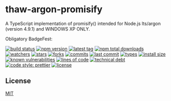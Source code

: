 # thaw-argon-promisify
A TypeScript implementation of promisify() intended for Node.js lts/argon (version 4.9.1) and WINDOWS XP ONLY.

Obligatory BadgeFest:

[![build status][build-status-badge-image]][build-status-url]
[![npm version][npm-version-badge-image]][npm-version-url]
[![latest tag][latest-tag-badge-image]][latest-tag-url]
[![npm total downloads][npm-total-downloads-badge-image]][npm-total-downloads-url]
[![watchers][watchers-badge-image]][watchers-url]
[![stars][stars-badge-image]][stars-url]
[![forks][forks-badge-image]][forks-url]
[![commits][commits-badge-image]][commits-url]
[![last commit][last-commit-badge-image]][last-commit-url]
[![types][types-badge-image]][types-url]
[![install size][install-size-badge-image]][install-size-url]
[![known vulnerabilities][known-vulnerabilities-badge-image]][known-vulnerabilities-url]
[![lines of code][lines-of-code-badge-image]][lines-of-code-url]
[![technical debt][technical-debt-badge-image]][technical-debt-url]
[![code style: prettier][prettier-badge-image]][prettier-url]
[![license][license-badge-image]][license-url]

## License
[MIT](https://choosealicense.com/licenses/mit/)

[build-status-badge-image]: https://secure.travis-ci.org/tom-weatherhead/thaw-argon-promisify.svg
[build-status-url]: https://travis-ci.org/tom-weatherhead/thaw-argon-promisify
[npm-version-badge-image]: https://img.shields.io/npm/v/thaw-argon-promisify.svg
[npm-version-url]: https://www.npmjs.com/package/thaw-argon-promisify
[latest-tag-badge-image]: https://badgen.net/github/tag/tom-weatherhead/thaw-argon-promisify
[latest-tag-url]: https://github.com/tom-weatherhead/thaw-argon-promisify/tags
[npm-total-downloads-badge-image]: https://img.shields.io/npm/dt/thaw-argon-promisify.svg
[npm-total-downloads-url]: https://www.npmjs.com/package/thaw-argon-promisify
[watchers-badge-image]: https://badgen.net/github/watchers/tom-weatherhead/thaw-argon-promisify
[watchers-url]: https://github.com/tom-weatherhead/thaw-argon-promisify/watchers
[stars-badge-image]: https://badgen.net/github/stars/tom-weatherhead/thaw-argon-promisify
[stars-url]: https://github.com/tom-weatherhead/thaw-argon-promisify/stargazers
[forks-badge-image]: https://badgen.net/github/forks/tom-weatherhead/thaw-argon-promisify
[forks-url]: https://github.com/tom-weatherhead/thaw-argon-promisify/network/members
[commits-badge-image]: https://badgen.net/github/commits/tom-weatherhead/thaw-argon-promisify
[commits-url]: https://github.com/tom-weatherhead/thaw-argon-promisify/commits/master
[last-commit-badge-image]: https://badgen.net/github/last-commit/tom-weatherhead/thaw-argon-promisify
[last-commit-url]: https://badgen.net/github/last-commit/tom-weatherhead/thaw-argon-promisify
[types-badge-image]: https://badgen.net/npm/types/thaw-argon-promisify
[types-url]: https://badgen.net/npm/types/thaw-argon-promisify
[install-size-badge-image]: https://badgen.net/packagephobia/install/thaw-argon-promisify
[install-size-url]: https://badgen.net/packagephobia/install/thaw-argon-promisify
[known-vulnerabilities-badge-image]: https://snyk.io/test/github/tom-weatherhead/thaw-argon-promisify/badge.svg?targetFile=package.json&package-lock.json
[known-vulnerabilities-url]: https://snyk.io/test/github/tom-weatherhead/thaw-argon-promisify?targetFile=package.json&package-lock.json
[lines-of-code-badge-image]: https://badgen.net/codeclimate/loc/tom-weatherhead/thaw-argon-promisify
[lines-of-code-url]: https://badgen.net/codeclimate/loc/tom-weatherhead/thaw-argon-promisify
[technical-debt-badge-image]: https://badgen.net/codeclimate/tech-debt/tom-weatherhead/thaw-argon-promisify
[technical-debt-url]: https://badgen.net/codeclimate/tech-debt/tom-weatherhead/thaw-argon-promisify
[prettier-badge-image]: https://img.shields.io/badge/code_style-prettier-ff69b4.svg?style=flat-square
[prettier-url]: https://github.com/prettier/prettier
[license-badge-image]: https://img.shields.io/github/license/mashape/apistatus.svg
[license-url]: https://github.com/tom-weatherhead/thaw-argon-promisify/blob/master/LICENSE
